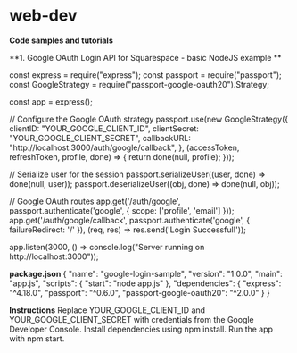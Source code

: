 # web-dev
**Code samples and tutorials**

**1. Google OAuth Login API for Squarespace - basic NodeJS example **

const express = require("express");
const passport = require("passport");
const GoogleStrategy = require("passport-google-oauth20").Strategy;

const app = express();

// Configure the Google OAuth strategy
passport.use(new GoogleStrategy({
  clientID: "YOUR_GOOGLE_CLIENT_ID",
  clientSecret: "YOUR_GOOGLE_CLIENT_SECRET",
  callbackURL: "http://localhost:3000/auth/google/callback",
}, (accessToken, refreshToken, profile, done) => {
  return done(null, profile);
}));

// Serialize user for the session
passport.serializeUser((user, done) => done(null, user));
passport.deserializeUser((obj, done) => done(null, obj));

// Google OAuth routes
app.get('/auth/google', passport.authenticate('google', { scope: ['profile', 'email'] }));
app.get('/auth/google/callback',
  passport.authenticate('google', { failureRedirect: '/' }),
  (req, res) => res.send('Login Successful!'));

app.listen(3000, () => console.log("Server running on http://localhost:3000"));

**package.json**
{
  "name": "google-login-sample",
  "version": "1.0.0",
  "main": "app.js",
  "scripts": {
    "start": "node app.js"
  },
  "dependencies": {
    "express": "^4.18.0",
    "passport": "^0.6.0",
    "passport-google-oauth20": "^2.0.0"
  }
}

**Instructions**
Replace YOUR_GOOGLE_CLIENT_ID and YOUR_GOOGLE_CLIENT_SECRET with credentials from the Google Developer Console. 
Install dependencies using npm install.
Run the app with npm start.
